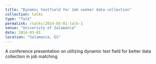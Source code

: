 ```yaml
---
title: "Dynamic textfield for Job seeker data collection"
collection: talks
type: "Talk"
permalink: /talks/2014-03-01-talk-1
venue: "University of Salamanca"
date: 2014-03-01
location: "Salamanca, ES"
---
```


A conference presentation on utilizing dynamic text field for better data collection in job matching
